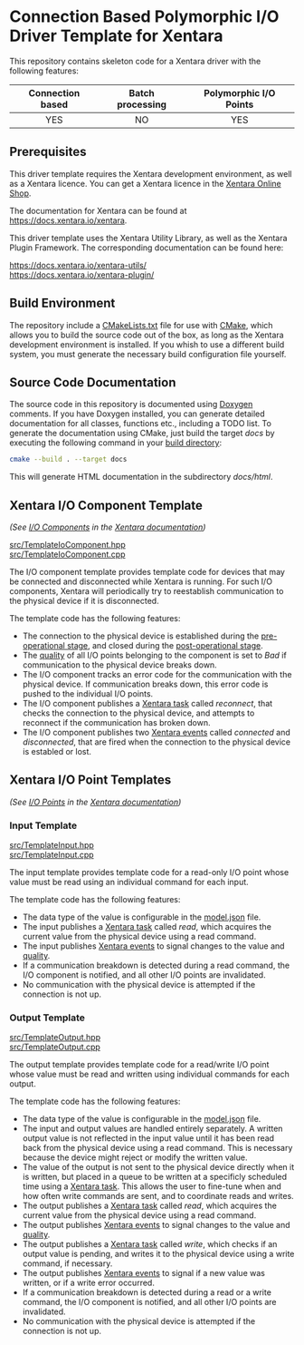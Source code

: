 # Connection Based Polymorphic I/O Driver Template for Xentara

This repository contains skeleton code for a Xentara driver with the following features:

Connection based | Batch processing | Polymorphic I/O Points
:--------------: | :--------------: | :--------------------:
YES              | NO               | YES

## Prerequisites

This driver template requires the Xentara development environment, as well as a Xentara licence. You can get a Xentara
licence in the [Xentara Online Shop](https://www.xentara.io/product/xentara-for-industrial-automation/).

The documentation for Xentara can be found at https://docs.xentara.io/xentara.

This driver template uses the Xentara Utility Library, as well as the Xentara Plugin Framework. The corresponding documentation can be found here:

https://docs.xentara.io/xentara-utils/  
https://docs.xentara.io/xentara-plugin/

## Build Environment

The repository include a [CMakeLists.txt](CMakeLists.txt) file for use with [CMake](https://cmake.org/), which allows you to build the source code
out of the box, as long as the Xentara development environment is installed. If you whish to use a different build system, you must generate the
necessary build configuration file yourself.

## Source Code Documentation

The source code in this repository is documented using [Doxygen](https://doxygen.nl/) comments. If you have Doxygen installed, you can
generate detailed documentation for all classes, functions etc., including a TODO list. To generate the documentation using CMake, just
build the target *docs* by executing the following command in your [build directory](https://cmake.org/cmake/help/latest/manual/cmake.1.html#generate-a-project-buildsystem):

~~~sh
cmake --build . --target docs
~~~

This will generate HTML documentation in the subdirectory *docs/html*.

## Xentara I/O Component Template

*(See [I/O Components](https://docs.xentara.io/xentara/xentara_io_components.html) in the [Xentara documentation](https://docs.xentara.io/xentara/))*

[src/TemplateIoComponent.hpp](src/TemplateIoComponent.hpp)  
[src/TemplateIoComponent.cpp](src/TemplateIoComponent.cpp)

The I/O component template provides template code for devices that may be connected and disconnected while Xentara is running.
For such I/O components, Xentara will periodically try to reestablish communication to the physical device if it is disconnected.

The template code has the following features:

- The connection to the physical device is established during the [pre-operational stage](https://docs.xentara.io/xentara/xentara_operational_stages.html#xentara_operational_stages_pre_operational),
  and closed during the [post-operational stage](https://docs.xentara.io/xentara/xentara_operational_stages.html#xentara_operational_stages_post_operational).
- The [quality](https://docs.xentara.io/xentara/xentara_io_points.html#xentara_io_points_quality) of all I/O points belonging to the component
  is set to *Bad* if communication to the physical device breaks down.
- The I/O component tracks an error code for the communication with the physical device. If communication breaks down, this error code is pushed
  to the individual I/O points.
- The I/O component publishes a [Xentara task](https://docs.xentara.io/xentara/xentara_element_members.html#xentara_tasks) called *reconnect*,
  that checks the connection to the physical device, and attempts to reconnect if the communication has broken down.
- The I/O component publishes two [Xentara events](https://docs.xentara.io/xentara/xentara_element_members.html#xentara_events) called *connected*
  and *disconnected*, that are fired when the connection to the physical device is establed or lost.

## Xentara I/O Point Templates

*(See [I/O Points](https://docs.xentara.io/xentara/xentara_io_points.html) in the [Xentara documentation](https://docs.xentara.io/xentara/))*

### Input Template

[src/TemplateInput.hpp](src/TemplateInput.hpp)  
[src/TemplateInput.cpp](src/TemplateInput.cpp)  

The input template provides template code for a read-only I/O point whose value must be read using an individual command for each input.

The template code has the following features:

- The data type of the value is configurable in the [model.json](https://docs.xentara.io/xentara/xentara_model_file.html) file.
- The input publishes a [Xentara task](https://docs.xentara.io/xentara/xentara_element_members.html#xentara_tasks) called *read*,
  which acquires the current value from the physical device using a read command.
- The input publishes [Xentara events](https://docs.xentara.io/xentara/xentara_element_members.html#xentara_events) to signal changes
  to the value and [quality](https://docs.xentara.io/xentara/xentara_io_points.html#xentara_io_points_quality).
- If a communication breakdown is detected during a read command, the I/O component is notified, and all other I/O points are invalidated.
- No communication with the physical device is attempted if the connection is not up.

### Output Template

[src/TemplateOutput.hpp](src/TemplateOutput.hpp)  
[src/TemplateOutput.cpp](src/TemplateOutput.cpp)

The output template provides template code for a read/write I/O point whose value must be read and written using individual commands for each output.

The template code has the following features:

- The data type of the value is configurable in the [model.json](https://docs.xentara.io/xentara/xentara_model_file.html) file.
- The input and output values are handled entirely separately. A written output value is not reflected in the input value until
  it has been read back from the physical device using a read command. This is necessary because the device might reject or
  modify the written value.
- The value of the output is not sent to the physical device directly when it is written, but placed in a queue to be written at
  a specificly scheduled time using a [Xentara task](https://docs.xentara.io/xentara/xentara_element_members.html#xentara_tasks).
  This allows the user to fine-tune when and how often write commands are sent, and to coordinate reads and writes.
- The output publishes a [Xentara task](https://docs.xentara.io/xentara/xentara_element_members.html#xentara_tasks) called *read*,
  which acquires the current value from the physical device using a read command.
- The output publishes [Xentara events](https://docs.xentara.io/xentara/xentara_element_members.html#xentara_events) to signal changes
  to the value and [quality](https://docs.xentara.io/xentara/xentara_io_points.html#xentara_io_points_quality).
- The output publishes a [Xentara task](https://docs.xentara.io/xentara/xentara_element_members.html#xentara_tasks) called *write*,
  which checks if an output value is pending, and writes it to the physical device using a write command, if necessary.
- The output publishes [Xentara events](https://docs.xentara.io/xentara/xentara_element_members.html#xentara_events) to signal if
  a new value was written, or if a write error occurred. 
- If a communication breakdown is detected during a read or a write command, the I/O component is notified, and all other I/O points
  are invalidated.
- No communication with the physical device is attempted if the connection is not up.
